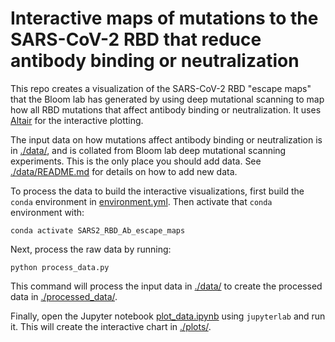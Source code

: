 # Interactive maps of mutations to the SARS-CoV-2 RBD that reduce antibody binding or neutralization
This repo creates a visualization of the SARS-CoV-2 RBD "escape maps" that the Bloom lab has generated by using deep mutational scanning to map how all RBD mutations that affect antibody binding or neutralization.
It uses [Altair](https://altair-viz.github.io/) for the interactive plotting.

The input data on how mutations affect antibody binding or neutralization is in [./data/](data), and is collated from Bloom lab deep mutational scanning experiments.
This is the only place you should add data.
See [./data/README.md](data/README.md) for details on how to add new data.

To process the data to build the interactive visualizations, first build the `conda` environment in [environment.yml](environment.yml).
Then activate that `conda` environment with:

    conda activate SARS2_RBD_Ab_escape_maps

Next, process the raw data by running:

    python process_data.py

This command will process the input data in [./data/](data) to create the processed data in [./processed_data/](processed_data).

Finally, open the Jupyter notebook [plot_data.ipynb](plot_data.ipynb) using `jupyterlab` and run it.
This will create the interactive chart in [./plots/](plots).
